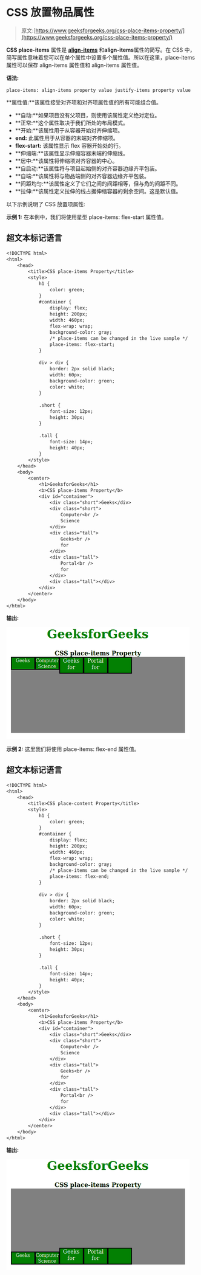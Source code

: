 # CSS 放置物品属性

> 原文:[https://www.geeksforgeeks.org/css-place-items-property/](https://www.geeksforgeeks.org/css-place-items-property/)

**CSS place-items** 属性是 [**align-items**](https://www.geeksforgeeks.org/css-align-items-property/) 和**align-items**属性的简写。在 CSS 中，简写属性意味着您可以在单个属性中设置多个属性值。所以在这里，place-items 属性可以保存 align-items 属性值和 align-items 属性值。

**语法:**

```
place-items: align-items property value justify-items property value

```

**属性值:**该属性接受对齐项和对齐项属性值的所有可能组合值。

*   **自动:**如果项目没有父项目，则使用该属性定义绝对定位。
*   **正常:**这个属性取决于我们所处的布局模式。
*   **开始:**该属性用于从容器开始对齐伸缩项。
*   **end:** 此属性用于从容器的末端对齐伸缩项。
*   **flex-start:** 该属性显示 flex 容器开始处的行。
*   **伸缩端:**该属性显示伸缩容器末端的伸缩线。
*   **居中:**该属性将伸缩项对齐容器的中心。
*   **自启动:**该属性将与项目起始侧的对齐容器边缘齐平包装。
*   **自端:**该属性将与物品端侧的对齐容器边缘齐平包装。
*   **间距均匀:**该属性定义了它们之间的间距相等，但与角的间距不同。
*   **拉伸:**该属性定义拉伸的线占据伸缩容器的剩余空间。这是默认值。

以下示例说明了 CSS 放置项属性:

**示例 1:** 在本例中，我们将使用星型 place-items: flex-start 属性值。

## 超文本标记语言

```
<!DOCTYPE html>
<html>
    <head>
        <title>CSS place-items Property</title>
        <style>
            h1 {
                color: green;
            }
            #container {
                display: flex;
                height: 200px;
                width: 460px;
                flex-wrap: wrap;
                background-color: gray;
                /* place-items can be changed in the live sample */
                place-items: flex-start;
            }

            div > div {
                border: 2px solid black;
                width: 60px;
                background-color: green;
                color: white;
            }

            .short {
                font-size: 12px;
                height: 30px;
            }

            .tall {
                font-size: 14px;
                height: 40px;
            }
        </style>
    </head>
    <body>
        <center>
            <h1>GeeksforGeeks</h1>
            <b>CSS place-items Property</b>
            <div id="container">
                <div class="short">Geeks</div>
                <div class="short">
                    Computer<br />
                    Science
                </div>
                <div class="tall">
                    Geeks<br />
                    for
                </div>
                <div class="tall">
                    Portal<br />
                    for
                </div>
                <div class="tall"></div>
            </div>
        </center>
    </body>
</html>
```

**输出:**

[![](img/e038674041c15252c4157402985c9d62.png)](https://media.geeksforgeeks.org/wp-content/uploads/20200808201931/Screenshotfrom20200808201543.png)

**示例 2:** 这里我们将使用 place-items: flex-end 属性值。

## 超文本标记语言

```
<!DOCTYPE html>
<html>
    <head>
        <title>CSS place-content Property</title>
        <style>
            h1 {
                color: green;
            }
            #container {
                display: flex;
                height: 200px;
                width: 460px;
                flex-wrap: wrap;
                background-color: gray;
                /* place-items can be changed in the live sample */
                place-items: flex-end;
            }

            div > div {
                border: 2px solid black;
                width: 60px;
                background-color: green;
                color: white;
            }

            .short {
                font-size: 12px;
                height: 30px;
            }

            .tall {
                font-size: 14px;
                height: 40px;
            }
        </style>
    </head>
    <body>
        <center>
            <h1>GeeksforGeeks</h1>
            <b>CSS place-items Property</b>
            <div id="container">
                <div class="short">Geeks</div>
                <div class="short">
                    Computer<br />
                    Science
                </div>
                <div class="tall">
                    Geeks<br />
                    for
                </div>
                <div class="tall">
                    Portal<br />
                    for
                </div>
                <div class="tall"></div>
            </div>
        </center>
    </body>
</html>
```

**输出:**

![](img/340f953fac9717d4ca6313473142c36c.png)